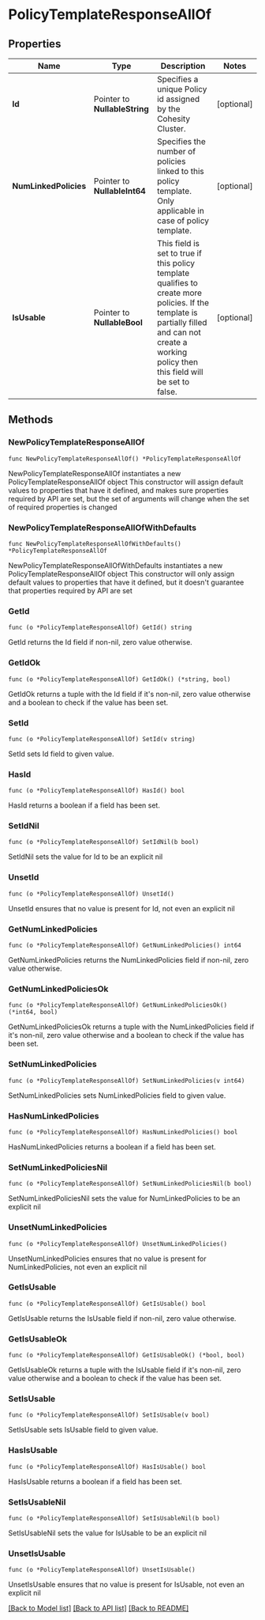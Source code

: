 # PolicyTemplateResponseAllOf

## Properties

Name | Type | Description | Notes
------------ | ------------- | ------------- | -------------
**Id** | Pointer to **NullableString** | Specifies a unique Policy id assigned by the Cohesity Cluster. | [optional] 
**NumLinkedPolicies** | Pointer to **NullableInt64** | Specifies the number of policies linked to this policy template. Only applicable in case of policy template. | [optional] 
**IsUsable** | Pointer to **NullableBool** | This field is set to true if this policy template qualifies to create more policies. If the template is partially filled and can not create a working policy then this field will be set to false. | [optional] 

## Methods

### NewPolicyTemplateResponseAllOf

`func NewPolicyTemplateResponseAllOf() *PolicyTemplateResponseAllOf`

NewPolicyTemplateResponseAllOf instantiates a new PolicyTemplateResponseAllOf object
This constructor will assign default values to properties that have it defined,
and makes sure properties required by API are set, but the set of arguments
will change when the set of required properties is changed

### NewPolicyTemplateResponseAllOfWithDefaults

`func NewPolicyTemplateResponseAllOfWithDefaults() *PolicyTemplateResponseAllOf`

NewPolicyTemplateResponseAllOfWithDefaults instantiates a new PolicyTemplateResponseAllOf object
This constructor will only assign default values to properties that have it defined,
but it doesn't guarantee that properties required by API are set

### GetId

`func (o *PolicyTemplateResponseAllOf) GetId() string`

GetId returns the Id field if non-nil, zero value otherwise.

### GetIdOk

`func (o *PolicyTemplateResponseAllOf) GetIdOk() (*string, bool)`

GetIdOk returns a tuple with the Id field if it's non-nil, zero value otherwise
and a boolean to check if the value has been set.

### SetId

`func (o *PolicyTemplateResponseAllOf) SetId(v string)`

SetId sets Id field to given value.

### HasId

`func (o *PolicyTemplateResponseAllOf) HasId() bool`

HasId returns a boolean if a field has been set.

### SetIdNil

`func (o *PolicyTemplateResponseAllOf) SetIdNil(b bool)`

 SetIdNil sets the value for Id to be an explicit nil

### UnsetId
`func (o *PolicyTemplateResponseAllOf) UnsetId()`

UnsetId ensures that no value is present for Id, not even an explicit nil
### GetNumLinkedPolicies

`func (o *PolicyTemplateResponseAllOf) GetNumLinkedPolicies() int64`

GetNumLinkedPolicies returns the NumLinkedPolicies field if non-nil, zero value otherwise.

### GetNumLinkedPoliciesOk

`func (o *PolicyTemplateResponseAllOf) GetNumLinkedPoliciesOk() (*int64, bool)`

GetNumLinkedPoliciesOk returns a tuple with the NumLinkedPolicies field if it's non-nil, zero value otherwise
and a boolean to check if the value has been set.

### SetNumLinkedPolicies

`func (o *PolicyTemplateResponseAllOf) SetNumLinkedPolicies(v int64)`

SetNumLinkedPolicies sets NumLinkedPolicies field to given value.

### HasNumLinkedPolicies

`func (o *PolicyTemplateResponseAllOf) HasNumLinkedPolicies() bool`

HasNumLinkedPolicies returns a boolean if a field has been set.

### SetNumLinkedPoliciesNil

`func (o *PolicyTemplateResponseAllOf) SetNumLinkedPoliciesNil(b bool)`

 SetNumLinkedPoliciesNil sets the value for NumLinkedPolicies to be an explicit nil

### UnsetNumLinkedPolicies
`func (o *PolicyTemplateResponseAllOf) UnsetNumLinkedPolicies()`

UnsetNumLinkedPolicies ensures that no value is present for NumLinkedPolicies, not even an explicit nil
### GetIsUsable

`func (o *PolicyTemplateResponseAllOf) GetIsUsable() bool`

GetIsUsable returns the IsUsable field if non-nil, zero value otherwise.

### GetIsUsableOk

`func (o *PolicyTemplateResponseAllOf) GetIsUsableOk() (*bool, bool)`

GetIsUsableOk returns a tuple with the IsUsable field if it's non-nil, zero value otherwise
and a boolean to check if the value has been set.

### SetIsUsable

`func (o *PolicyTemplateResponseAllOf) SetIsUsable(v bool)`

SetIsUsable sets IsUsable field to given value.

### HasIsUsable

`func (o *PolicyTemplateResponseAllOf) HasIsUsable() bool`

HasIsUsable returns a boolean if a field has been set.

### SetIsUsableNil

`func (o *PolicyTemplateResponseAllOf) SetIsUsableNil(b bool)`

 SetIsUsableNil sets the value for IsUsable to be an explicit nil

### UnsetIsUsable
`func (o *PolicyTemplateResponseAllOf) UnsetIsUsable()`

UnsetIsUsable ensures that no value is present for IsUsable, not even an explicit nil

[[Back to Model list]](../README.md#documentation-for-models) [[Back to API list]](../README.md#documentation-for-api-endpoints) [[Back to README]](../README.md)


